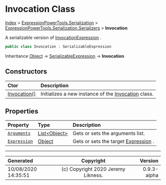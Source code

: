 ﻿# Invocation Class

[Index](../index.md) > [ExpressionPowerTools.Serialization](ExpressionPowerTools.Serialization.a.md) > [ExpressionPowerTools.Serialization.Serializers](ExpressionPowerTools.Serialization.Serializers.n.md) > **Invocation**

A serializable version of [InvocationExpression](https://docs.microsoft.com/dotnet/api/system.linq.expressions.invocationexpression) .

```csharp
public class Invocation : SerializableExpression
```

Inheritance [Object](https://docs.microsoft.com/dotnet/api/system.object) → [SerializableExpression](ExpressionPowerTools.Serialization.Serializers.SerializableExpression.cs.md) → **Invocation**

## Constructors

| Ctor | Description |
| :-- | :-- |
| [Invocation()](ExpressionPowerTools.Serialization.Serializers.Invocation.ctor.md#invocation) | Initializes a new instance of the [Invocation](ExpressionPowerTools.Serialization.Serializers.Invocation.cs.md) class. |
## Properties

| Property | Type | Description |
| :-- | :-- | :-- |
| [`Arguments`](ExpressionPowerTools.Serialization.Serializers.Invocation.Arguments.prop.md) | [List&lt;Object>](https://docs.microsoft.com/dotnet/api/system.collections.generic.list-1) | Gets or sets the arguments list. |
| [`Expression`](ExpressionPowerTools.Serialization.Serializers.Invocation.Expression.prop.md) | [Object](https://docs.microsoft.com/dotnet/api/system.object) | Gets or sets the target [Expression](ExpressionPowerTools.Serialization.Serializers.Invocation.Expression.prop.md) . |


---

| Generated | Copyright | Version |
| :-- | :-: | --: |
| 10/08/2020 14:35:51 | (c) Copyright 2020 Jeremy Likness. | 0.9.3-alpha |
